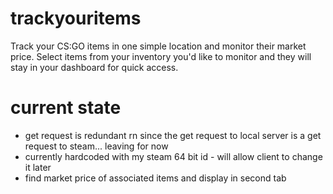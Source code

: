 # trackyouritems
Track your CS:GO items in one simple location and monitor their market price. Select items from your inventory you'd like to monitor and they will stay in your dashboard for quick access.
# current state 
- get request is redundant rn since the get request to local server is a get request to steam... leaving for now
- currently hardcoded with my steam 64 bit id - will allow client to change it later
- find market price of associated items and display in second tab
